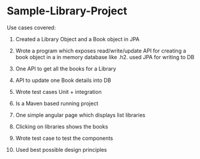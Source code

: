 # Sample-Library-Project
Use cases covered:
1.	Created a Library Object and a Book object in JPA
2.	Wrote a program which exposes read/write/update API for creating a book object in a in memory database like .h2. used JPA for writing to DB
3.	One API to get all the books for a Library
4.	API to update one Book details into DB
5.	Wrote test cases Unit + integration
6.	Is a Maven based running project

7.	One simple angular page which displays list libraries
8.	Clicking on libraries shows the books
9.	Wrote test case to test the components

10.	Used best possible design principles 

